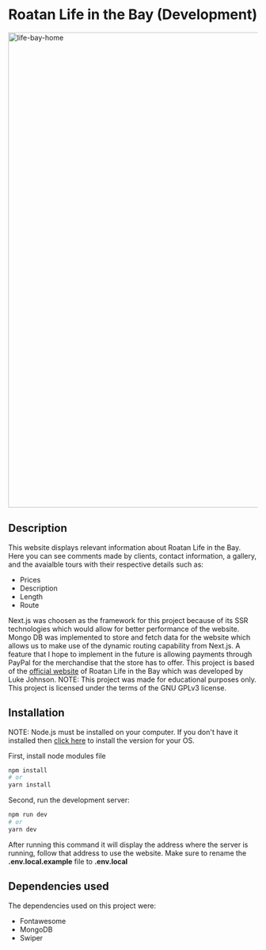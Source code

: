# Roatan Life in the Bay (Development)

<img width="958" alt="life-bay-home" src="https://user-images.githubusercontent.com/52940934/147795958-83223113-e4a1-443d-ba76-91af6f92fa64.png">

## Description

This website displays relevant information about Roatan Life in the Bay. Here you can see comments made by clients, contact information, a gallery, and the avaialble tours with their respective details such as:

- Prices
- Description
- Length
- Route

Next.js was choosen as the framework for this project because of its SSR technologies which would allow for better performance of the website. Mongo DB was implemented to store and fetch data for the website which allows us to make use of the dynamic routing capability from Next.js.
A feature that I hope to implement in the future is allowing payments through PayPal for the merchandise that the store has to offer.
This project is based of the [official website](https://www.roatanlifeinthebay.com/) of Roatan Life in the Bay which was developed by Luke Johnson.
NOTE: This project was made for educational purposes only. This project is licensed under the terms of the GNU GPLv3 license.

## Installation

NOTE: Node.js must be installed on your computer. If you don't have it installed then [click here](https://nodejs.org/en/download/) to install the version for your OS.

First, install node modules file

```bash
npm install
# or
yarn install
```

Second, run the development server:

```bash
npm run dev
# or
yarn dev
```

After running this command it will display the address where the server is running, follow that address to use the website.
Make sure to rename the **.env.local.example** file to **.env.local**

## Dependencies used

The dependencies used on this project were:

- Fontawesome
- MongoDB
- Swiper
